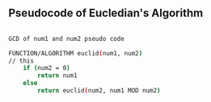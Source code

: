 
## Pseudocode of Eucledian's Algorithm

```sh

GCD of num1 and num2 pseudo code

FUNCTION/ALGORITHM euclid(num1, num2)
// this 
    if (num2 = 0)
        return num1
    else
        return euclid(num2, num1 MOD num2)


```
